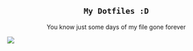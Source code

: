 <center><h2><code>My Dotfiles :D</code></h2></center>
<center>You know just some days of my file gone forever</center>

![](res/screen_current.png)


